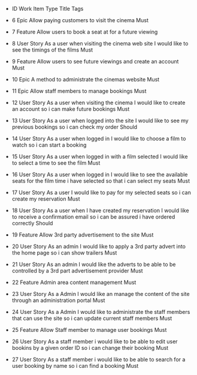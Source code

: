 -  ID	Work Item Type	Title	Tags

- 6	Epic	Allow paying customers to visit the cinema	Must
- 7	Feature	Allow users to book a seat at for a future viewing	
- 8	User Story	As a user when visiting the cinema web site I would like to see the timings of the films	Must
- 9	Feature	Allow users to see future viewings and create an account	Must
- 10	Epic	A method to administrate the cinemas website	Must
- 11	Epic	Allow staff members to manage bookings	Must
-  12	User Story	As a user when visiting the cinema I would like to create an account so i can make future bookings	Must
-  13	User Story	As a user when logged into the site I would like to see my previous bookings so i can check my order	Should
-  14	User Story	As a user when logged in I would like to choose a film to watch so i can start a booking	
-  15	User Story	As a user when logged in with a film selected I would like to select a time to see the film	Must
-  16	User Story	As a user when logged in I would like to see the available seats for the film time i have selected so that i can select my seats	Must
-  17	User Story	As a user I would like to pay for my selected seats so i can create my reservation	Must
-  18	User Story	As a user when I have created my reservation I would like to receive a confirmation email so i can be assured i have ordered correctly	Should
-  19	Feature	Allow 3rd party advertisement to the site	Must
-  20	User Story	As an admin I would like to apply a 3rd party advert into the home page so i can show trailers	Must
-  21	User Story	As an admin I would like the adverts to be able to be controlled by a 3rd part advertisement provider	Must
-  22	Feature	Admin area content management	Must
-  23	User Story	As a Admin I would like an manage the content of the site through an administration portal	Must
-  24	User Story	As a Admin I would like to administrate the staff members that can use the site so i can update current staff members	Must
-  25	Feature	Allow Staff member to manage user bookings	Must
-  26	User Story	As a staff member i would like to be able to edit user bookins by a given order ID so i can change their booking	Must
-  27	User Story	As a staff member i would like to be able to search for a user booking by name so i can find a booking	Must
